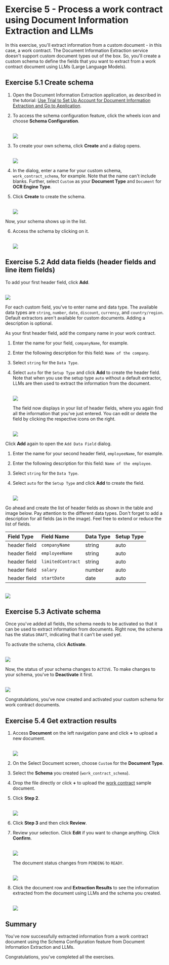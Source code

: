 # Exercise 5 - Process a work contract using Document Information Extraction and LLMs

In this exercise, you'll extract information from a custom document - in this case, a work contract. The Document Information Extraction service doesn't support custom document types out of the box. So, you'll create a custom schema to define the fields that you want to extract from a work contract document using LLMs (Large Language Models).

## Exercise 5.1 Create schema

1. Open the Document Information Extraction application, as described in the tutorial: [Use Trial to Set Up Account for Document Information Extraction and Go to Application](https://developers.sap.com/tutorials/cp-aibus-dox-booster-app.html).

2. To access the schema configuration feature, click the wheels icon and choose **Schema Configuration**.

    <br>![](/exercises/ex5/images/access-schema-configuration.png)

3. To create your own schema, click **Create** and a dialog opens.

    <br>![](/exercises/ex5/images/create-schema.png)

4. In the dialog, enter a name for your custom schema, `work_contract_schema`, for example. Note that the name can't include blanks. Further, select `Custom` as your **Document Type** and `Document` for **OCR Engine Type**.

5. Click **Create** to create the schema.

    <br>![](/exercises/ex5/images/create-schema-dialog.png)

Now, your schema shows up in the list.

6. Access the schema by clicking on it.

    <br>![](/exercises/ex5/images/access-schema.png)



## Exercise 5.2 Add data fields (header fields and line item fields)

To add your first header field, click **Add**.

<br>![](/exercises/ex5/images/add-field.png)

For each custom field, you've to enter name and data type. The available data types are `string`, `number`, `date`, `discount`, `currency`, and `country/region`. Default extractors aren't available for custom documents. Adding a description is optional.

As your first header field, add the company name in your work contract.

1. Enter the name for your field, `companyName`, for example.

2. Enter the following description for this field: `Name of the company`.

3. Select `string` for the `Data Type`.

4. Select `auto` for the `Setup Type` and click **Add** to create the header field. Note that when you use the setup type `auto` without a default extractor, LLMs are then used to extract the information from the document.

    <br>![](/exercises/ex5/images/add-companyName.png)

    The field now displays in your list of header fields, where you again find all the information that you've just entered. You can edit or delete the field by clicking the respective icons on the right.

    <br>![](/exercises/ex5/images/added-name.png)

Click **Add** again to open the `Add Data Field` dialog.

1. Enter the name for your second header field, `employeeName`, for example.

2. Enter the following description for this field: `Name of the employee`.

3. Select `string` for the `Data Type`.

4. Select `auto` for the `Setup Type` and click **Add** to create the field.

    <br>![](/exercises/ex5/images/add-employeeName.png)

Go ahead and create the list of header fields as shown in the table and image below. Pay attention to the different data types. Don't forget to add a description for all fields (as in the image). Feel free to extend or reduce the list of fields.

|  Field Type		    |  Field Name           | Data Type     | Setup Type   
|  :------------------- |  :-------------------	| :----------   | :----------    
|  header field         |  `companyName`        | string        | auto       
|  header field         |  `employeeName`       | string        | auto
|  header field         |  `limitedContract`    | string        | auto           
|  header field         |  `salary`             | number        | auto       
|  header field         |  `startDate`          | date          | auto       
             

<br>![](/exercises/ex5/images/all-fields.png)



## Exercise 5.3 Activate schema

Once you've added all fields, the schema needs to be activated so that it can be used to extract information from documents. Right now, the schema has the status `DRAFT`, indicating that it can't be used yet.

To activate the schema, click **Activate**.

<br>![](/exercises/ex5/images/activate.png)

Now, the status of your schema changes to `ACTIVE`. To make changes to your schema, you've to **Deactivate** it first.

<br>![](/exercises/ex5/images/active.png)

Congratulations, you've now created and activated your custom schema for work contract documents.



## Exercise 5.4 Get extraction results

1.  Access **Document** on the left navigation pane and click **+** to upload a new document.

    <br>![](/exercises/ex5/images/add-document.png)

2. On the Select Document screen, choose `Custom` for the **Document Type**.

3. Select the **Schema** you created (`work_contract_schema`).

4. Drop the file directly or click **+** to upload the [work contract](https://github.com/SAP-samples/teched2023-AI284v/blob/main/exercises/ex5/files/work_contract.pdf) sample document.

5. Click **Step 2**.

    <br>![](/exercises/ex5/images/upload.png)

6. Click **Step 3** and then click **Review**.

7. Review your selection. Click **Edit** if you want to change anything. Click **Confirm**.

    <br>![](/exercises/ex5/images/review.png)

    The document status changes from `PENDING` to `READY`.

    <br>![](/exercises/ex5/images/ready.png)

8. Click the document row and **Extraction Results** to see the information extracted from the document using LLMs and the schema you created.

    <br>![](/exercises/ex5/images/results.png)



## Summary

You've now successfully extracted information from a work contract document using the Schema Configuration feature from Document Information Extraction and LLMs.

Congratulations, you've completed all the exercises.
